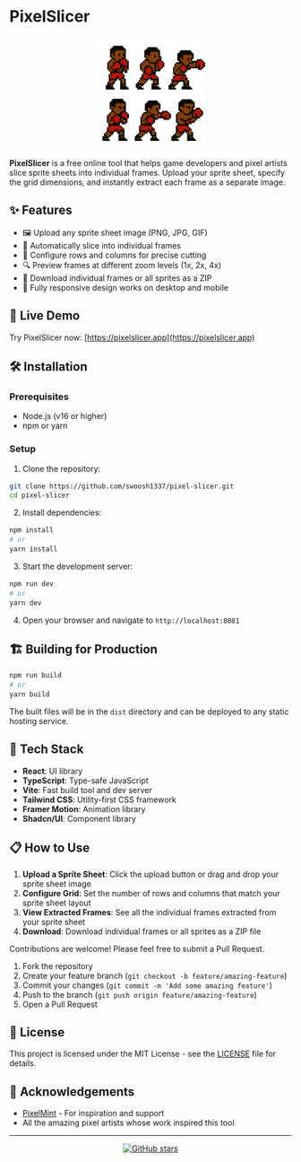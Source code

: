 # PixelSlicer

<p align="center">
  <img src="public/assets/sprites.png" alt="PixelSlicer Logo" width="200" />
</p>

**PixelSlicer** is a free online tool that helps game developers and pixel artists slice sprite sheets into individual frames. Upload your sprite sheet, specify the grid dimensions, and instantly extract each frame as a separate image.

## ✨ Features

- 🖼️ Upload any sprite sheet image (PNG, JPG, GIF)
- 🔪 Automatically slice into individual frames
- 📏 Configure rows and columns for precise cutting
- 🔍 Preview frames at different zoom levels (1x, 2x, 4x)
- 💾 Download individual frames or all sprites as a ZIP
- 📱 Fully responsive design works on desktop and mobile

## 🚀 Live Demo

Try PixelSlicer now: [https://pixelslicer.app](https://pixelslicer.app)

## 🛠️ Installation

### Prerequisites

- Node.js (v16 or higher)
- npm or yarn

### Setup

1. Clone the repository:

```bash
git clone https://github.com/swoosh1337/pixel-slicer.git
cd pixel-slicer
```

2. Install dependencies:

```bash
npm install
# or
yarn install
```

3. Start the development server:

```bash
npm run dev
# or
yarn dev
```

4. Open your browser and navigate to `http://localhost:8081`

## 🏗️ Building for Production

```bash
npm run build
# or
yarn build
```

The built files will be in the `dist` directory and can be deployed to any static hosting service.

## 🧰 Tech Stack

- **React**: UI library
- **TypeScript**: Type-safe JavaScript
- **Vite**: Fast build tool and dev server
- **Tailwind CSS**: Utility-first CSS framework
- **Framer Motion**: Animation library
- **Shadcn/UI**: Component library

## 📋 How to Use

1. **Upload a Sprite Sheet**: Click the upload button or drag and drop your sprite sheet image
2. **Configure Grid**: Set the number of rows and columns that match your sprite sheet layout
3. **View Extracted Frames**: See all the individual frames extracted from your sprite sheet
4. **Download**: Download individual frames or all sprites as a ZIP file


Contributions are welcome! Please feel free to submit a Pull Request.

1. Fork the repository
2. Create your feature branch (`git checkout -b feature/amazing-feature`)
3. Commit your changes (`git commit -m 'Add some amazing feature'`)
4. Push to the branch (`git push origin feature/amazing-feature`)
5. Open a Pull Request

## 📝 License

This project is licensed under the MIT License - see the [LICENSE](LICENSE) file for details.

## 🙏 Acknowledgements

- [PixelMint](https://pixelmint.com) - For inspiration and support
- All the amazing pixel artists whose work inspired this tool

---


<p align="center">
  <a href="https://github.com/yourusername/pixel-slicer">
    <img src="https://img.shields.io/github/stars/yourusername/pixel-slicer?style=social" alt="GitHub stars" />
  </a>
</p>

